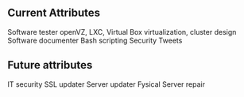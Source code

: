 ## Current Attributes

Software tester openVZ, LXC, Virtual Box   virtualization, cluster design 
Software documenter
Bash scripting
Security Tweets


## Future attributes

IT security
SSL updater
Server updater
Fysical Server repair
